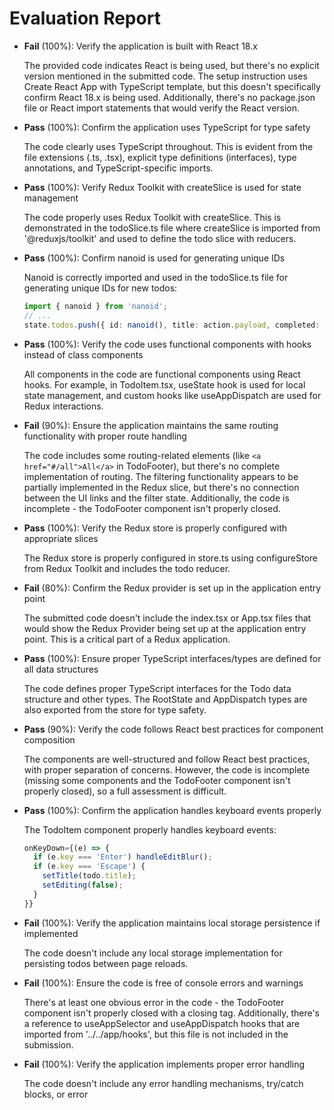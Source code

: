 # Evaluation Report

- **Fail** (100%): Verify the application is built with React 18.x
  
  The provided code indicates React is being used, but there's no explicit version mentioned in the submitted code. The setup instruction uses Create React App with TypeScript template, but this doesn't specifically confirm React 18.x is being used. Additionally, there's no package.json file or React import statements that would verify the React version.

- **Pass** (100%): Confirm the application uses TypeScript for type safety
  
  The code clearly uses TypeScript throughout. This is evident from the file extensions (.ts, .tsx), explicit type definitions (interfaces), type annotations, and TypeScript-specific imports.

- **Pass** (100%): Verify Redux Toolkit with createSlice is used for state management
  
  The code properly uses Redux Toolkit with createSlice. This is demonstrated in the todoSlice.ts file where createSlice is imported from '@reduxjs/toolkit' and used to define the todo slice with reducers.

- **Pass** (100%): Confirm nanoid is used for generating unique IDs
  
  Nanoid is correctly imported and used in the todoSlice.ts file for generating unique IDs for new todos:
  ```typescript
  import { nanoid } from 'nanoid';
  // ...
  state.todos.push({ id: nanoid(), title: action.payload, completed: false });
  ```

- **Pass** (100%): Verify the code uses functional components with hooks instead of class components
  
  All components in the code are functional components using React hooks. For example, in TodoItem.tsx, useState hook is used for local state management, and custom hooks like useAppDispatch are used for Redux interactions.

- **Fail** (90%): Ensure the application maintains the same routing functionality with proper route handling
  
  The code includes some routing-related elements (like `<a href="#/all">All</a>` in TodoFooter), but there's no complete implementation of routing. The filtering functionality appears to be partially implemented in the Redux slice, but there's no connection between the UI links and the filter state. Additionally, the code is incomplete - the TodoFooter component isn't properly closed.

- **Pass** (100%): Verify the Redux store is properly configured with appropriate slices
  
  The Redux store is properly configured in store.ts using configureStore from Redux Toolkit and includes the todo reducer.

- **Fail** (80%): Confirm the Redux provider is set up in the application entry point
  
  The submitted code doesn't include the index.tsx or App.tsx files that would show the Redux Provider being set up at the application entry point. This is a critical part of a Redux application.

- **Pass** (100%): Ensure proper TypeScript interfaces/types are defined for all data structures
  
  The code defines proper TypeScript interfaces for the Todo data structure and other types. The RootState and AppDispatch types are also exported from the store for type safety.

- **Pass** (90%): Verify the code follows React best practices for component composition
  
  The components are well-structured and follow React best practices, with proper separation of concerns. However, the code is incomplete (missing some components and the TodoFooter component isn't properly closed), so a full assessment is difficult.

- **Pass** (100%): Confirm the application handles keyboard events properly
  
  The TodoItem component properly handles keyboard events:
  ```typescript
  onKeyDown={(e) => {
    if (e.key === 'Enter') handleEditBlur();
    if (e.key === 'Escape') {
      setTitle(todo.title);
      setEditing(false);
    }
  }}
  ```

- **Fail** (100%): Verify the application maintains local storage persistence if implemented
  
  The code doesn't include any local storage implementation for persisting todos between page reloads.

- **Fail** (100%): Ensure the code is free of console errors and warnings
  
  There's at least one obvious error in the code - the TodoFooter component isn't properly closed with a closing tag. Additionally, there's a reference to useAppSelector and useAppDispatch hooks that are imported from '../../app/hooks', but this file is not included in the submission.

- **Fail** (100%): Verify the application implements proper error handling
  
  The code doesn't include any error handling mechanisms, try/catch blocks, or error
